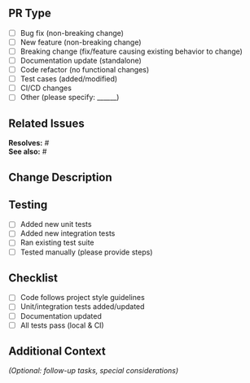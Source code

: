 <!--
  Thank you for your contribution to project Antrea!
  Before contributing, please get familiar with our Code of Conduct and read the Contributor Guide. 
-->

<!-- if this PR is Work in Progress please create it as a Draft Pull Request -->

## PR Type
<!-- Check all that apply -->
- [ ] Bug fix (non-breaking change)
- [ ] New feature (non-breaking change)
- [ ] Breaking change (fix/feature causing existing behavior to change)
- [ ] Documentation update (standalone)
- [ ] Code refactor (no functional changes)
- [ ] Test cases (added/modified)
- [ ] CI/CD changes
- [ ] Other (please specify: ______)

## Related Issues
<!-- If you use an issue tracker, please put references to them -->
**Resolves:** #  
**See also:** #

## Change Description
<!-- 
  Summarize changes in around 50 characters or less  
  <BLANK LINE>
  Details description if needed
-->

## Testing
<!-- Describe the tests you ran and/or added to verify your changes -->
- [ ] Added new unit tests
- [ ] Added new integration tests
- [ ] Ran existing test suite
- [ ] Tested manually (please provide steps)

## Checklist
- [ ] Code follows project style guidelines
- [ ] Unit/integration tests added/updated
- [ ] Documentation updated
- [ ] All tests pass (local & CI)

## Additional Context
*(Optional: follow-up tasks, special considerations)*